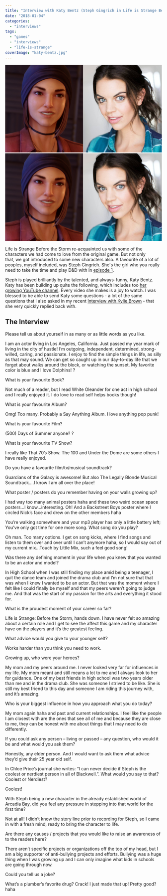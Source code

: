 ```yaml
---
title: "Interview with Katy Bentz (Steph Gingrich in Life is Strange Before the Storm)"
date: "2018-01-04"
categories: 
  - "interviews"
tags: 
  - "games"
  - "interviews"
  - "life-is-strange"
coverImage: "katy-bentz.jpg"
---
```


[![](images/katy-bentz.jpg)](images/katy-bentz.jpg)
[![](images/katy-bentz.jpg)](images/katy-bentz.jpg)

Life is Strange Before the Storm re-acquainted us with some of the characters we had come to love from the original game. But not only that, we got introduced to some new characters also. A favourite of a lot of peoples, myself included, was Steph Gingrich. She's the girl who you really need to take the time and play D&D with in [episode 1](https://davidpeach.co.uk/2017/09/life-strange-storm-episode-1/).

Steph is played brilliantly by the talented, and always-funny, Katy Bentz. Katy has been building up quite the following, which includes too [her growing YouTube channel](https://www.youtube.com/channel/UCt9oHch6tjkeKfOVzd8xSww). Every video she makes is a joy to watch. I was blessed to be able to send Katy some questions - a lot of the same questions that I also asked in my recent [Interview with Kylie Brown](https://davidpeach.co.uk/2017/12/interview-with-kylie-brown-rachel-amber-in-life-is-strange-before-the-storm/) - that she very quickly replied back with.

## The Interview

Please tell us about yourself in as many or as little words as you like.

I am an actor living in Los Angeles, California. Just passed my year mark of living in the city of hustle! I’m outgoing, independent, determined, strong-willed, caring, and passionate. I enjoy to find the simple things in life, as silly as that may sound. We can get so caught up in our day-to-day life that we forget about walks around the block, or watching the sunset. My favorite color is blue and I love Dolphins! ?

What is your favourite Book?

Not much of a reader, but I read White Oleander for one act in high school and I really enjoyed it. I do love to read self helps books though!

What is your favourite Album?

Omg! Too many. Probably a Say Anything Album. I love anything pop punk!

What is your favourite Film?

(500) Days of Summer anyone? ?

What is your favourite TV Show?

I really like That 70’s Show. The 100 and Under the Dome are some others I have really enjoyed.

Do you have a favourite film/tv/musical soundtrack?

Guardians of the Galaxy is awesome! But also The Legally Blonde Musical Soundtrack….I know I am all over the place!

What poster / posters do you remember having on your walls growing up?

I had way too many animal posters haha and these two weird ocean space posters…I know…interesting. Oh! And a Backstreet Boys poster where I circled Nick’s face and drew on the other members haha

You’re walking somewhere and your mp3 player has only a little battery left; You’ve only got time for one more song. What song do you play?

Oh man. Too many options. I get on song kicks, where I find songs and listen to them over and over until I can’t anymore haha, so I would say out of my current mix…Touch by Little Mix, such a feel good song!

Was there any defining moment in your life when you knew that you wanted to be an actor and model?

In High School when I was still finding my place amid being a teenager, I quit the dance team and joined the drama club and I’m not sure that that was when I knew I wanted to be an actor. But that was the moment where I felt like I could finally be myself and that my peers weren’t going to judge me. And that was the start of my passion for the arts and everything it stood for.

What is the proudest moment of your career so far?

Life is Strange: Before the Storm, hands down. I have never felt so amazing about a certain role and I get to see the affect this game and my character have on the players and it’s the greatest feeling.

What advice would you give to your younger self?

Works harder than you think you need to work.

Growing up, who were your heroes?

My mom and my peers around me. I never looked very far for influences in my life. My mom meant and still means a lot to me and I always look to her for guidance. One of my best friends in high school was two years older than me and in the drama club. She was someone I strived to be like. She is still my best friend to this day and someone I am riding this journey with, and it’s amazing.

Who is your biggest influence in how you approach what you do today?

My mom again haha and past and current relationships. I feel like the people I am closest with are the ones that see all of me and because they are close to me, they can be honest with me about things that I may need to do differently.

If you could ask any person – living or passed – any question, who would it be and what would you ask them?

Honestly, any elder person. And I would want to ask them what advice they’d give their 25 year old self.

In Chloe Price’s journal she writes: “I can never decide if Steph is the coolest or nerdiest person in all of Blackwell.”. What would you say to that? Coolest or Nerdiest?

Coolest!

With Steph being a new character in the already established world of Arcadia Bay, did you feel any pressure in stepping into that world for the first time?

Not at all! I didn’t know the story line prior to recording for Steph, so I came in with a fresh mind, ready to bring the character to life.

Are there any causes / projects that you would like to raise an awareness of to the readers here?

There aren’t specific projects or organizations off the top of my head, but I am a big supporter of anti-bullying projects and efforts. Bullying was a huge thing when I was growing up and I can only imagine what kids in schools are going through now.

Could you tell us a joke?

What’s a plumber’s favorite drug? Crack! I just made that up! Pretty good? haha
